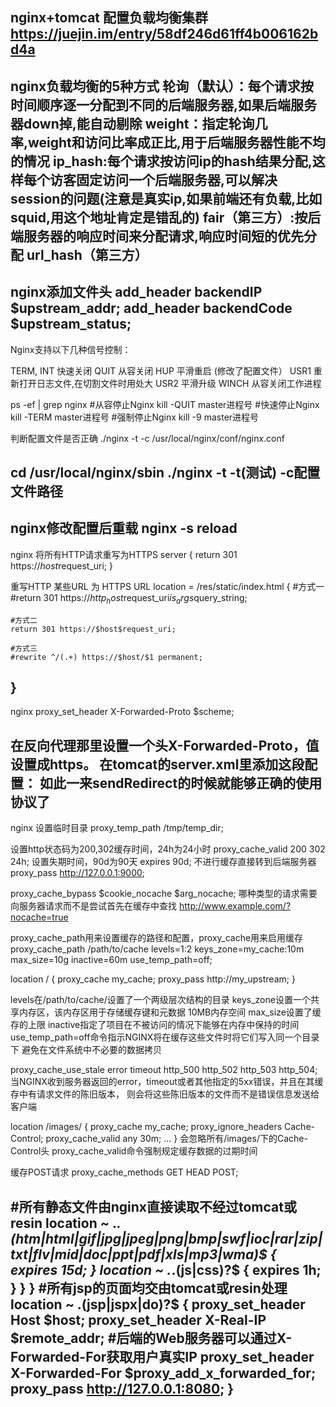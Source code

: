 nginx+tomcat 配置负载均衡集群  
https://juejin.im/entry/58df246d61ff4b006162bd4a
--------------------------------------------------------------------------------------
nginx负载均衡的5种方式
轮询（默认）：每个请求按时间顺序逐一分配到不同的后端服务器,如果后端服务器down掉,能自动剔除
weight：指定轮询几率,weight和访问比率成正比,用于后端服务器性能不均的情况
ip_hash:每个请求按访问ip的hash结果分配,这样每个访客固定访问一个后端服务器,可以解决session的问题(注意是真实ip,如果前端还有负载,比如squid,用这个地址肯定是错乱的)
fair（第三方）:按后端服务器的响应时间来分配请求,响应时间短的优先分配
url_hash（第三方）
--------------------------------------------------------------------------------------
nginx添加文件头
add_header backendIP $upstream_addr;
add_header backendCode $upstream_status;
--------------------------------------------------------------------------------------
Nginx支持以下几种信号控制：

TERM, INT 快速关闭
QUIT 从容关闭
HUP 平滑重启  (修改了配置文件）
USR1 重新打开日志文件,在切割文件时用处大
USR2 平滑升级
WINCH 从容关闭工作进程

ps -ef | grep nginx
#从容停止Nginx
kill -QUIT master进程号
#快速停止Nginx
kill -TERM master进程号
#强制停止Nginx
kill -9 master进程号

判断配置文件是否正确
./nginx -t -c /usr/local/nginx/conf/nginx.conf

cd  /usr/local/nginx/sbin
./nginx -t -t(测试) -c配置文件路径
--------------------------------------------------------------------------------------
nginx修改配置后重载
nginx -s reload
--------------------------------------------------------------------------------------
nginx
将所有HTTP请求重写为HTTPS
server {
    return 301 https://$host$request_uri;
}

重写HTTP 某些URL 为 HTTPS URL
location = /res/static/index.html {
    #方式一
    #return 301 https://$http_host$request_uri$is_args$query_string;

    #方式二
    return 301 https://$host$request_uri;

    #方式三
    #rewrite ^/(.+) https://$host/$1 permanent;
}
--------------------------------------------------------------------------------------
nginx
proxy_set_header X-Forwarded-Proto $scheme;

在反向代理那里设置一个头X-Forwarded-Proto，值设置成https。
在tomcat的server.xml里添加这段配置：
<Valve className="org.apache.catalina.valves.RemoteIpValve" protocolHeader="X-Forwarded-Proto" />
如此一来sendRedirect的时候就能够正确的使用协议了
--------------------------------------------------------------------------------------
nginx
设置临时目录
proxy_temp_path /tmp/temp_dir;

设置http状态码为200,302缓存时间，24h为24小时
proxy_cache_valid 200 302 24h;
设置失期时间，90d为90天
expires 90d;
不进行缓存直接转到后端服务器
proxy_pass http://127.0.0.1:9000;

proxy_cache_bypass $cookie_nocache $arg_nocache; 哪种类型的请求需要向服务器请求而不是尝试首先在缓存中查找
http://www.example.com/?nocache=true

proxy_cache_path用来设置缓存的路径和配置，proxy_cache用来启用缓存
proxy_cache_path /path/to/cache levels=1:2 keys_zone=my_cache:10m max_size=10g inactive=60m
                 use_temp_path=off;

location / {
      proxy_cache my_cache;
      proxy_pass http://my_upstream;
}

levels在/path/to/cache/设置了一个两级层次结构的目录
keys_zone设置一个共享内存区，该内存区用于存储缓存键和元数据 10MB内存空间
max_size设置了缓存的上限
inactive指定了项目在不被访问的情况下能够在内存中保持的时间
use_temp_path=off命令指示NGINX将在缓存这些文件时将它们写入同一个目录下 避免在文件系统中不必要的数据拷贝

proxy_cache_use_stale error timeout http_500 http_502 http_503 http_504;
当NGINX收到服务器返回的error，timeout或者其他指定的5xx错误，并且在其缓存中有请求文件的陈旧版本，
则会将这些陈旧版本的文件而不是错误信息发送给客户端

location /images/ {
    proxy_cache my_cache;
    proxy_ignore_headers Cache-Control;
    proxy_cache_valid any 30m;
    ...
}
会忽略所有/images/下的Cache-Control头
proxy_cache_valid命令强制规定缓存数据的过期时间

缓存POST请求
proxy_cache_methods GET HEAD POST;

#所有静态文件由nginx直接读取不经过tomcat或resin
location ~ .*.(htm|html|gif|jpg|jpeg|png|bmp|swf|ioc|rar|zip|txt|flv|mid|doc|ppt|pdf|xls|mp3|wma)$
{ expires 15d; }
location ~ .*.(js|css)?$
{ expires 1h; }
}
}
#所有jsp的页面均交由tomcat或resin处理
location ~ .(jsp|jspx|do)?$ {
proxy_set_header Host $host;
proxy_set_header X-Real-IP $remote_addr;
#后端的Web服务器可以通过X-Forwarded-For获取用户真实IP
proxy_set_header X-Forwarded-For $proxy_add_x_forwarded_for;
proxy_pass http://127.0.0.1:8080;
}
--------------------------------------------------------------------------------------
